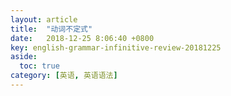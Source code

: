 ```yaml
---
layout: article
title:  "动词不定式"
date:   2018-12-25 8:06:40 +0800
key: english-grammar-infinitive-review-20181225
aside:
  toc: true
category: [英语, 英语语法]
---
```

